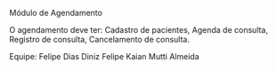 Módulo de Agendamento

O agendamento deve ter:
Cadastro de pacientes, 
Agenda de consulta, 
Registro de consulta, 
Cancelamento de consulta.

Equipe:
Felipe Dias Diniz
Felipe Kaian Mutti Almeida
